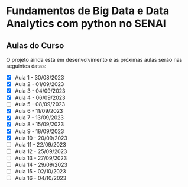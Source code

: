 # Fundamentos de Big Data e Data Analytics com python no SENAI

## Aulas do Curso

O projeto ainda está em desenvolvimento e as próximas aulas serão nas seguintes datas:

- [x] Aula 1 - 30/08/2023
- [x] Aula 2 - 01/09/2023
- [x] Aula 3 - 04/09/2023
- [x] Aula 4 - 06/09/2023
- [ ] Aula 5 - 08/09/2023
- [x] Aula 6 - 11/09/2023
- [x] Aula 7 - 13/09/2023
- [x] Aula 8 - 15/09/2023
- [x] Aula 9 - 18/09/2023
- [x] Aula 10 - 20/09/2023
- [ ] Aula 11 - 22/09/2023
- [ ] Aula 12 - 25/09/2023
- [ ] Aula 13 - 27/09/2023
- [ ] Aula 14 - 29/09/2023
- [ ] Aula 15 - 02/10/2023
- [ ] Aula 16 - 04/10/2023
